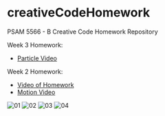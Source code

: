 creativeCodeHomework
====================

PSAM 5566 - B Creative Code Homework Repository

Week 3 Homework: 
* [Particle Video](https://vimeo.com/106438880)

Week 2 Homework:
* [Video of Homework](https://vimeo.com/105811625) 
* [Motion Video](https://vimeo.com/105812674) 

![01](http://a.parsons.edu/~huynj316/sims2014/sinHw1.png)
![02](http://a.parsons.edu/~huynj316/sims2014/sinHw2.png)
![03](http://a.parsons.edu/~huynj316/sims2014/sinHw3.png)
![04](http://a.parsons.edu/~huynj316/sims2014/sinHw4.png)

